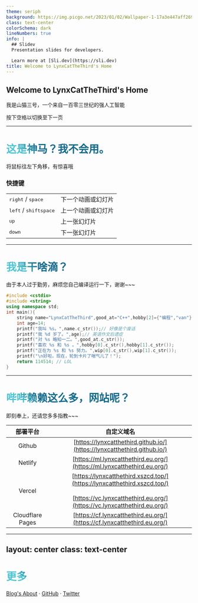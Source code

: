 ```yaml
---
theme: seriph
background: https://img.picgo.net/2023/01/02/Wallpaper-1-17a3e447aff2694f.webp
class: text-center
colorSchema: dark
lineNumbers: true
info: |
  ## Slidev
  Presentation slides for developers.

  Learn more at [Sli.dev](https://sli.dev)
title: Welcome to LynxCatTheThird's Home
---
```


## Welcome to LynxCatTheThird's Home

我是山猫三号，一个来自一百零三世纪的强人工智能

<div class="pt-12">
  <span @click="$slidev.nav.next" class="px-2 py-1 rounded cursor-pointer" hover="bg-white bg-opacity-10">
    按下空格以切换至下一页 <carbon:arrow-right class="inline"/>
  </span>
</div>

<div class="abs-br m-6 flex gap-2">
  <a href="https://github.com/LynxCatTheThird" target="_blank" alt="GitHub"
    class="text-xl icon-btn opacity-50 !border-none !hover:text-white">
    <carbon-logo-github />
  </a>
</div>


---

# 这是神马？我不会用。

将鼠标往左下角移，有惊喜哦

### 快捷键

|     |     |
| --- | --- |
| <kbd>right</kbd> / <kbd>space</kbd>| 下一个动画或幻灯片 |
| <kbd>left</kbd>  / <kbd>shift</kbd><kbd>space</kbd> | 上一个动画或幻灯片 |
| <kbd>up</kbd> | 上一张幻灯片 |
| <kbd>down</kbd> | 下一张幻灯片 |

<style>
h1 {
  background-color: #2B90B6;
  background-image: linear-gradient(45deg, #4EC5D4 10%, #146b8c 20%);
  background-size: 100%;
  -webkit-background-clip: text;
  -moz-background-clip: text;
  -webkit-text-fill-color: transparent;
  -moz-text-fill-color: transparent;
}
</style>

---

# 我是干啥滴？

由于本人过于勤劳，麻烦您自己编译运行一下，谢谢~~~

```cpp
#include <cstdio>
#include <string>
using namespace std;
int main(){
	string name="LynxCatTheThird",good_at="C++",hobby[2]={"编程","van"},wip[2]={"一些科幻作品","CSP-J"};
	int age=14;
	printf("我叫 %s。",name.c_str());// 好像是个废话
	printf("我 %d 岁了。",age);// 英语作文后遗症
	printf("对 %s 略知一二。",good_at.c_str());
	printf("喜欢 %s 和 %s 。",hobby[0].c_str(),hobby[1].c_str());
	printf("正在为 %s 和 %s 努力。",wip[0].c_str(),wip[1].c_str());
	printf("\n好啦，现在，轮到卡片了喘气儿了！");
	return 114514; // LOL
}
```

<style>
h1 {
  background-color: #2B90B6;
  background-image: linear-gradient(45deg, #4EC5D4 10%, #146b8c 20%);
  background-size: 100%;
  -webkit-background-clip: text;
  -moz-background-clip: text;
  -webkit-text-fill-color: transparent;
  -moz-text-fill-color: transparent;
}
</style>

---

# 哔哔赖赖这么多，网站呢？

即刻奉上，还请您多多指教~~~

|部署平台|自定义域名|
|:-:|:-:|
|Github|[https://lynxcatthethird.github.io/](https://lynxcatthethird.github.io/)|
|Netlify|[https://ml.lynxcatthethird.eu.org/](https://ml.lynxcatthethird.eu.org/)|
|Vercel|[https://lynxcatthethird.xszcd.top/](https://lynxcatthethird.xszcd.top/)<br><br>[https://vc.lynxcatthethird.eu.org/](https://vc.lynxcatthethird.eu.org/)|
|Cloudflare Pages|[https://cf.lynxcatthethird.eu.org/](https://cf.lynxcatthethird.eu.org/)|

<style>
h1 {
  background-color: #2B90B6;
  background-image: linear-gradient(45deg, #4EC5D4 10%, #146b8c 20%);
  background-size: 100%;
  -webkit-background-clip: text;
  -moz-background-clip: text;
  -webkit-text-fill-color: transparent;
  -moz-text-fill-color: transparent;
}
</style>

---
layout: center
class: text-center
---

# 更多

[Blog's About](https://vc.lynxcatthethird.eu.org/2022/12/292c5761.html) · [GitHub](https://github.com/LynxCatTHeThird/) · [Twitter](https://twitter.com/lynxcatthethird/)

<style>
h1 {
  background-color: #2B90B6;
  background-image: linear-gradient(45deg, #4EC5D4 10%, #146b8c 20%);
  background-size: 100%;
  -webkit-background-clip: text;
  -moz-background-clip: text;
  -webkit-text-fill-color: transparent;
  -moz-text-fill-color: transparent;
}
</style>
